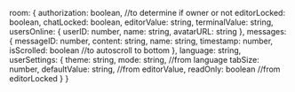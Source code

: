 room: {
  authorization: boolean, //to determine if owner or not
  editorLocked: boolean,
  chatLocked: boolean,
  editorValue: string,
  terminalValue: string,
  usersOnline: {
    userID: number,
    name: string,
    avatarURL: string
  },
  messages: {
    messageID: number,
    content: string,
    name: string,
    timestamp: number,
    isScrolled: boolean //to autoscroll to bottom
  },
  language: string,
  userSettings: {
    theme: string,
    mode: string, //from language
    tabSize: number,
    defaultValue: string, //from editorValue,
    readOnly: boolean //from editorLocked
  }
}
